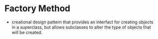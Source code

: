 # Factory Method

- creational design pattern that provides an interfact for creating objects in a superclass, but allows subclasses to alter the type of objects that will be created. 

